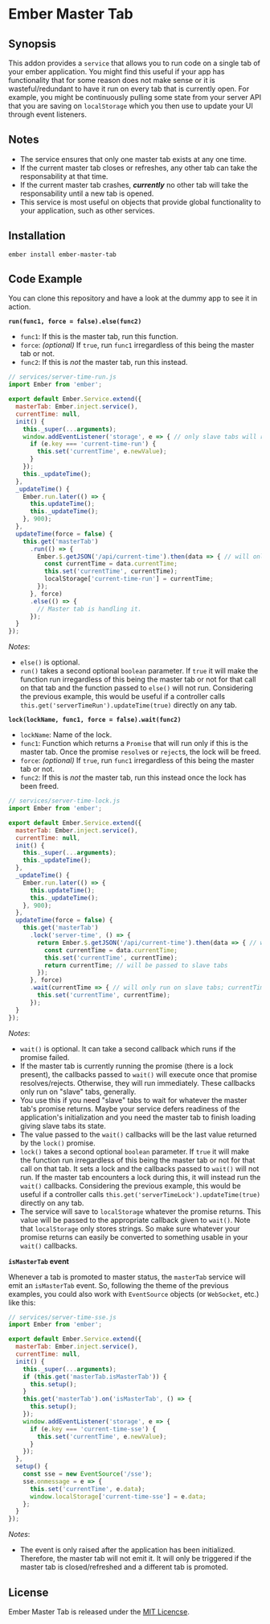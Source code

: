 # Ember Master Tab
## Synopsis

This addon provides a `service` that allows you to run code on a single tab of your ember
application. You might find this useful if your app has functionality that for some reason
does not make sense or it is wasteful/redundant to have it run on every tab that is currently
open. For example, you might be continuously pulling some state from your server API that
you are saving on `localStorage` which you then use to update your UI through event listeners.

## Notes

* The service ensures that only one master tab exists at any one time.
* If the current master tab closes or refreshes, any other tab can take the responsability at that time.
* If the current master tab crashes, ***currently*** no other tab will take the responsability until
  a new tab is opened. 
* This service is most useful on objects that provide global functionality to your application, such as other services.

## Installation

`ember install ember-master-tab`

## Code Example

You can clone this repository and have a look at the dummy app to see it in action.

**`run(func1, force = false).else(func2)`**
- `func1`: If this is the master tab, run this function.
- `force`: *(optional)* If `true`, run `func1` irregardless of this being the master tab or not.
- `func2`: If this is *not* the master tab, run this instead.

```js
// services/server-time-run.js
import Ember from 'ember';

export default Ember.Service.extend({
  masterTab: Ember.inject.service(),
  currentTime: null,
  init() {
    this._super(...arguments);
    window.addEventListener('storage', e => { // only slave tabs will receive this event
      if (e.key === 'current-time-run') {
        this.set('currentTime', e.newValue);
      }
    });
    this._updateTime();
  },
  _updateTime() {
    Ember.run.later(() => {
      this.updateTime();
      this._updateTime();
    }, 900);
  },
  updateTime(force = false) {
    this.get('masterTab')
      .run(() => {
        Ember.$.getJSON('/api/current-time').then(data => { // will only run on the master tab
          const currentTime = data.currentTime;
          this.set('currentTime', currentTime);
          localStorage['current-time-run'] = currentTime;
        });
      }, force)
      .else(() => {
        // Master tab is handling it.
      });
  }
});
```
*Notes*:
- `else()` is optional.
- `run()` takes a second optional `boolean` parameter. If `true` it will
  make the function run irregardless of this being the master tab or not
  for that call on that tab and the function passed to `else()` will not
  run. Considering the previous example, this would be useful if a
  controller calls `this.get('serverTimeRun').updateTime(true)` directly
  on any tab.

**`lock(lockName, func1, force = false).wait(func2)`**
- `lockName`: Name of the lock.
- `func1`: Function which returns a `Promise` that will run only if this is the master tab.
  Once the promise `resolve`s or `reject`s, the lock will be freed.
- `force`: *(optional)* If `true`, run `func1` irregardless of this being the master tab or not.
- `func2`: If this is *not* the master tab, run this instead once the lock has been freed.

```js
// services/server-time-lock.js
import Ember from 'ember';

export default Ember.Service.extend({
  masterTab: Ember.inject.service(),
  currentTime: null,
  init() {
    this._super(...arguments);
    this._updateTime();
  },
  _updateTime() {
    Ember.run.later(() => {
      this.updateTime();
      this._updateTime();
    }, 900);
  },
  updateTime(force = false) {
    this.get('masterTab')
      .lock('server-time', () => {
        return Ember.$.getJSON('/api/current-time').then(data => { // will only run on the master tab
          const currentTime = data.currentTime;
          this.set('currentTime', currentTime);
          return currentTime; // will be passed to slave tabs
        });
      }, force)
      .wait(currentTime => { // will only run on slave tabs; currentTime is the result from the master tab
        this.set('currentTime', currentTime);
      });
  }
});
```
*Notes*:
- `wait()` is optional. It can take a second callback which runs if the
  promise failed.
- If the master tab is currently running the promise (there is a lock present),
  the callbacks passed to `wait()` will execute once that promise
  resolves/rejects. Otherwise, they will run immediately. These callbacks
  only run on "slave" tabs, generally.
- You use this if you need "slave" tabs to wait for whatever the master
  tab's promise returns. Maybe your service defers readiness of the application's
  initialization and you need the master tab to finish loading giving slave
  tabs its state.
- The value passed to the `wait()` callbacks will be the last value returned
  by the `lock()` promise.
- `lock()` takes a second optional `boolean` parameter. If `true` it will
  make the function run irregardless of this being the master tab or not for
  that call on that tab. It sets a lock and the callbacks passed to `wait()`
  will not run. If the master tab encounters a lock during this, it will instead
  run the `wait()` callbacks. Considering the previous example, this would
  be useful if a controller calls `this.get('serverTimeLock').updateTime(true)`
  directly on any tab.
- The service will save to `localStorage` whatever the promise returns.
  This value will be passed to the appropriate callback given to `wait()`.
  Note that `localStorage` only stores strings. So make sure whatever
  your promise returns can easily be converted to something usable in
  your `wait()` callbacks.
  
**`isMasterTab` event**

Whenever a tab is promoted to master status, the `masterTab` service will emit an `isMasterTab` event.
So, following the theme of the previous examples, you could also work with `EventSource` objects
(or `WebSocket`, etc.) like this:
```js
// services/server-time-sse.js
import Ember from 'ember';

export default Ember.Service.extend({
  masterTab: Ember.inject.service(),
  currentTime: null,
  init() {
    this._super(...arguments);
    if (this.get('masterTab.isMasterTab')) {
      this.setup();
    }
    this.get('masterTab').on('isMasterTab', () => {
      this.setup();
    });
    window.addEventListener('storage', e => {
      if (e.key === 'current-time-sse') {
        this.set('currentTime', e.newValue);
      }
    });
  },
  setup() {
    const sse = new EventSource('/sse');
    sse.onmessage = e => {
      this.set('currentTime', e.data);
      window.localStorage['current-time-sse'] = e.data;
    };
  }
});
```
*Notes*:
- The event is only raised after the application has been initialized. Therefore,
  the master tab will not emit it. It will only be triggered if the master
  tab is closed/refreshed and a different tab is promoted.

## License

Ember Master Tab is released under the [MIT Licencse](https://github.com/rhyek/ember-master-tab/blob/master/LICENSE.md).